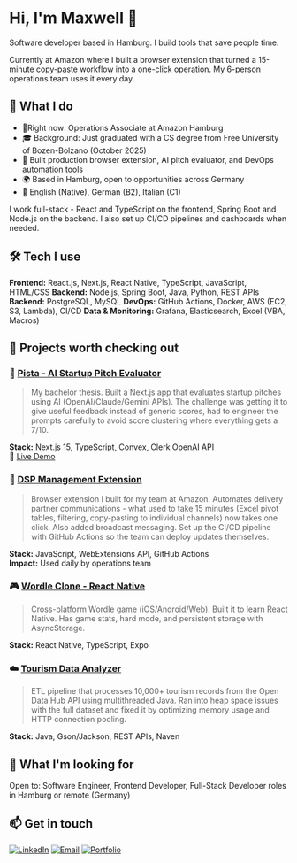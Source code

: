 
#  Hi, I'm Maxwell 👋

Software developer based in Hamburg. I build tools that save people time.

Currently at Amazon where I built a browser extension that turned a 15-minute copy-paste workflow into a one-click operation. My 6-person operations team uses it every day.

## 🚀 What I do

- 💼Right now: Operations Associate at Amazon Hamburg
- 🎓 Background: Just graduated with a CS degree from Free University of Bozen-Bolzano (October 2025)
- 🔧 Built production browser extension, AI pitch evaluator, and DevOps automation tools
- 🌍 Based in Hamburg, open to opportunities across Germany
- 💬 English (Native), German (B2), Italian (C1)

I work full-stack - React and TypeScript on the frontend, Spring Boot and Node.js on the backend. I also set up CI/CD pipelines and dashboards when needed.


## 🛠️ Tech I use

**Frontend:** React.js, Next.js, React Native, TypeScript, JavaScript, HTML/CSS 
**Backend:** Node.js, Spring Boot, Java, Python, REST APIs 
**Backend:** PostgreSQL, MySQL
**DevOps:** GitHub Actions, Docker, AWS (EC2, S3, Lambda), CI/CD
**Data & Monitoring:** Grafana, Elasticsearch, Excel (VBA, Macros)

## 📌 Projects worth checking out

### 🎯 [Pista - AI Startup Pitch Evaluator](https://github.com/Maxxy21/startup-pitches)
> My bachelor thesis. Built a Next.js app that evaluates startup pitches using AI (OpenAI/Claude/Gemini APIs). The challenge was getting it to give useful feedback instead of generic scores, had to engineer the prompts carefully to avoid score clustering where everything gets a 7/10.

**Stack:** Next.js 15, TypeScript, Convex, Clerk OpenAI API  
🔗 [Live Demo](https://pista-app.vercel.app)

### 🔧 [DSP Management Extension](https://github.com/Maxxy21/dsp-extension-hosting)
> Browser extension I built for my team at Amazon. Automates delivery partner communications - what used to take 15 minutes (Excel pivot tables, filtering, copy-pasting to individual channels) now takes one click. Also added broadcast messaging. Set up the CI/CD pipeline with GitHub Actions so the team can deploy updates themselves.

**Stack:** JavaScript, WebExtensions API, GitHub Actions  
**Impact:** Used daily by operations team

### 🎮 [Wordle Clone - React Native](https://github.com/Maxxy21/Wordle-React-Native)
> Cross-platform Wordle game (iOS/Android/Web). Built it to learn React Native. Has game stats, hard mode, and persistent storage with AsyncStorage.

**Stack:** React Native, TypeScript, Expo

### ☁️  [Tourism Data Analyzer](https://github.com/Maxxy21/Programming-Project-OpenHub)
> ETL pipeline that processes 10,000+ tourism records from the Open Data Hub API using multithreaded Java. Ran into heap space issues with the full dataset and fixed it by optimizing memory usage and HTTP connection pooling.

**Stack:** Java, Gson/Jackson, REST APIs, Naven

## 🌱 What I'm looking for

Open to: Software Engineer, Frontend Developer, Full-Stack Developer roles in Hamburg or remote (Germany)

## 📫 Get in touch

[![LinkedIn](https://img.shields.io/badge/LinkedIn-0077B5?style=for-the-badge&logo=linkedin&logoColor=white)](https://linkedin.com/in/maxwell-aboagye)
[![Email](https://img.shields.io/badge/Email-D14836?style=for-the-badge&logo=gmail&logoColor=white)](mailto:aboagyemaxwell@outlook.com)
[![Portfolio](https://img.shields.io/badge/Portfolio-000000?style=for-the-badge&logo=vercel&logoColor=white)](https://maxwell.is-a.dev)
